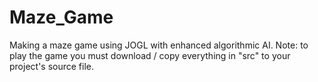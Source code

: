 # Maze_Game
Making a maze game using JOGL with enhanced algorithmic AI.
Note: to play the game you must download \/ copy everything in "src" to your project's source file.
